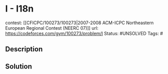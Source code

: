 # I - I18n

contest: [[CFICPC/100273/100273|2007-2008 ACM-ICPC Northeastern European Regional Contest (NEERC 07)]]
url: https://codeforces.com/gym/100273/problem/I
Status: #UNSOLVED
Tags: #

## Description

## Solution


